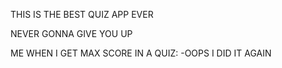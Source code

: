 THIS IS THE BEST QUIZ APP EVER

NEVER GONNA GIVE YOU UP


ME WHEN I GET MAX SCORE IN A QUIZ:
-OOPS I DID IT AGAIN
